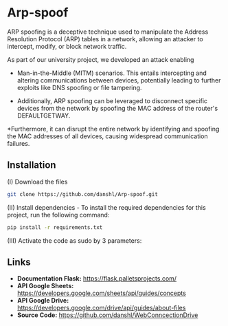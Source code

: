 # Arp-spoof
ARP spoofing is a deceptive technique used to manipulate the Address Resolution Protocol (ARP) tables in a network, allowing an attacker to intercept, modify, or block network traffic. 

As part of our university project, we developed an attack enabling
* Man-in-the-Middle (MITM) scenarios. This entails intercepting and altering communications between devices, potentially leading to further exploits like DNS spoofing or file tampering.
 
* Additionally, ARP spoofing can be leveraged to disconnect specific devices from the network by spoofing the MAC address of the router's DEFAULTGETWAY. 

*Furthermore, it can disrupt the entire network by identifying and spoofing the MAC addresses of all devices, causing widespread communication failures.

## Installation

(I) Download the files 
```bash
git clone https://github.com/danshl/Arp-spoof.git
```
(II) Install dependencies - To install the required dependencies for this project, run the following command:

```bash
pip install -r requirements.txt
```

(III) Activate the code as sudo by 3 parameters:

Links
------
- **Documentation Flask:** https://flask.palletsprojects.com/
- **API Google Sheets:** https://developers.google.com/sheets/api/guides/concepts
- **API Google Drive:** https://developers.google.com/drive/api/guides/about-files
- **Source Code:** https://github.com/danshl/WebConncectionDrive
